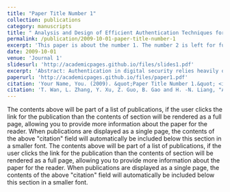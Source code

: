 ```yaml
---
title: "Paper Title Number 1"
collection: publications
category: manuscripts
title: " Analysis and Design of Efficient Authentication Techniques for Password Entry with the Qwerty Keyboard for VR Environments"
permalink: /publication/2009-10-01-paper-title-number-1
excerpt: 'This paper is about the number 1. The number 2 is left for future work.'
date: 2009-10-01
venue: 'Journal 1'
slidesurl: 'http://academicpages.github.io/files/slides1.pdf'
excerpt: 'Abstract: Authentication in digital security relies heavily on text-based passwords, even with other available methods like biometrics and graphical passwords. While virtual reality (VR) keyboards are typically invisible to onlookers, the presence of inconspicuous sensors, including accelerometers, gyroscopes, and barometers, poses a potential risk of unauthorized observation and recording. Traditional defense shoulder-surfing attack methods typically involve breaking apart the Qwerty layout, which destroys the user's inherent familiarity with the layout. This research addresses the need for secure password entry in VR environments while retaining the Qwerty layout. We explore three keyboard-related position alteration strategies to ensure security while mitigating the decline in user experience. These strategies involve moving the entire keyboard, cursor, and keys. Our theoretical study assesses the effectiveness of these strategies against shoulder-surfing attacks. Two user studies, employing ray-based and position-based text entry methods, respectively, evaluate the practical effectiveness of the three strategies in resisting shoulder-surfing attacks, as well as their impact on typing performance and user experience. Our findings demonstrate that the three strategies achieve shoulder-surfing attack resistance comparable to a random layout keyboard. Moreover, compared to a random layout, the two strategies involving the movement of the entire keyboard and the repositioning of keys support faster entry rates and enhanced user experience.'
paperurl: 'http://academicpages.github.io/files/paper1.pdf'
citation: 'Your Name, You. (2009). &quot;Paper Title Number 1.&quot; <i>Journal 1</i>. 1(1).'
citation: 'T. Wan, L. Zhang, Y. Xu, Z. Guo, B. Gao and H. -N. Liang, "Analysis and Design of Efficient Authentication Techniques for Password Entry with the Qwerty Keyboard for VR Environments," in IEEE Transactions on Visualization and Computer Graphics, vol. 30, no. 11, pp. 7075-7085, Nov. 2024, doi: 10.1109/TVCG.2024.3456195.'
---
```


The contents above will be part of a list of publications, if the user clicks the link for the publication than the contents of section will be rendered as a full page, allowing you to provide more information about the paper for the reader. When publications are displayed as a single page, the contents of the above "citation" field will automatically be included below this section in a smaller font.
The contents above will be part of a list of publications, if the user clicks the link for the publication than the contents of section will be rendered as a full page, allowing you to provide more information about the paper for the reader. When publications are displayed as a single page, the contents of the above "citation" field will automatically be included below this section in a smaller font.
